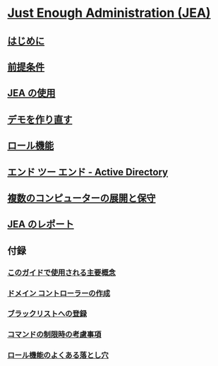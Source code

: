 # [Just Enough Administration (JEA)](README.md)
##  [はじめに](introduction.md)
##  [前提条件](prerequisites.md)
##  [JEA の使用](using-jea.md)
##  [デモを作り直す](remake-the-demo-endpoint.md)
##  [ロール機能](role-capabilities.md)
##  [エンド ツー エンド - Active Directory](end-to-end---active-directory.md)
##  [複数のコンピューターの展開と保守](multi-machine-deployment-and-maintenance.md)
##  [JEA のレポート](reporting-on-jea.md)
##  付録
###  [このガイドで使用される主要概念](key-concepts-used-throughout-this-guide.md)  
###  [ドメイン コントローラーの作成](creating-a-domain-controller.md)  
###  [ブラックリストへの登録](on-blacklisting.md)  
###  [コマンドの制限時の考慮事項](considerations-when-limiting-commands.md)  
###  [ロール機能のよくある落とし穴](common-role-capability-pitfalls.md)
